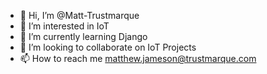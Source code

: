- 👋 Hi, I’m @Matt-Trustmarque
- 👀 I’m interested in IoT
- 🌱 I’m currently learning Django
- 💞️ I’m looking to collaborate on IoT Projects
- 📫 How to reach me matthew.jameson@trustmarque.com


